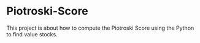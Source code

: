 # Piotroski-Score
This project is about how to compute the Piotroski Score using the Python to find value stocks.
